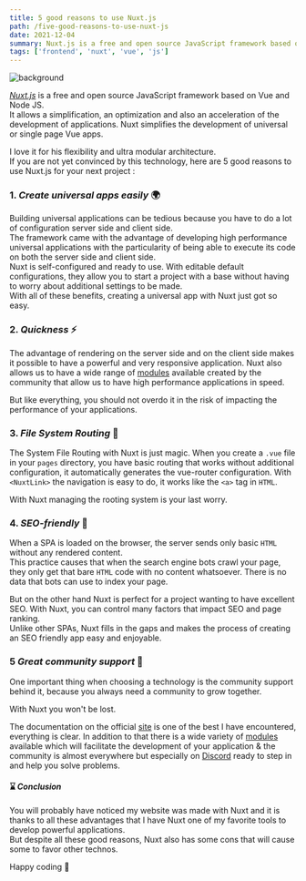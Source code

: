 ```yaml
---
title: 5 good reasons to use Nuxt.js
path: /five-good-reasons-to-use-nuxt-js
date: 2021-12-04
summary: Nuxt.js is a free and open source JavaScript framework based on Vue and Node JS. It allows a simplification, an optimization and also an acceleration of the development of applications. Nuxt simplifies the development of universal or single page Vue apps.
tags: ['frontend', 'nuxt', 'vue', 'js']
---
```


![background](/blog/post1/blog_post.png)

[*Nuxt.js*](https://nuxtjs.org/) is a free and open source JavaScript framework based on Vue and Node JS.  
It allows a simplification, an optimization and also an acceleration of the development of applications. Nuxt simplifies the development of universal or single page Vue apps.

I love it for his flexibility and ultra modular architecture.  
If you are not yet convinced by this technology, here are 5 good reasons to use Nuxt.js for your next project :

### 1. *Create universal apps easily* 🌍

Building universal applications can be tedious because you have to do a lot of configuration server side and client side.  
The framework came with the advantage of developing high performance universal applications with the particularity of being able to execute its code on both the server side and client side.  
Nuxt is self-configured and ready to use. With editable default configurations, they allow you to start a project with a base without having to worry about additional settings to be made.  
With all of these benefits, creating a universal app with Nuxt just got so easy.

### 2. *Quickness* ⚡

The advantage of rendering on the server side and on the client side makes it possible to have a powerful and very responsive application. Nuxt also allows us to have a wide range of [modules](https://modules.nuxtjs.org/) available created by the community that allow us to have high performance applications in speed.

But like everything, you should not overdo it in the risk of impacting the performance of your applications.

### 3. *File System Routing* 🚧

The System File Routing with Nuxt is just magic.
When you create a `.vue` file in your `pages` directory, you have basic routing that works without additional configuration, it automatically generates the vue-router configuration.
With `<NuxtLink>` the navigation is easy to do, it works like the `<a>` tag in `HTML`.

With Nuxt managing the rooting system is your last worry.

### 4. *SEO-friendly* 💯

When a SPA is loaded on the browser, the server sends only basic `HTML` without any rendered content.  
This practice causes that when the search engine bots crawl your page, they only get that bare `HTML` code with no content whatsoever. There is no data that bots can use to index your page.

But on the other hand Nuxt is perfect for a project wanting to have excellent SEO.
With Nuxt, you can control many factors that impact SEO and page ranking.  
Unlike other SPAs, Nuxt fills in the gaps and makes the process of creating an SEO friendly app easy and enjoyable.

### 5 *Great community support* 👥

One important thing when choosing a technology is the community support behind it, because you always need a community to grow together.

With Nuxt you won't be lost.

The documentation on the official [site](https://nuxtjs.org/docs/get-started/installation) is one of the best I have encountered, everything is clear. In addition to that there is a wide variety of [modules](https://modules.nuxtjs.org/) available which will facilitate the development of your application & the community is almost everywhere but especially on [Discord](https://discord.com/invite/ps2h6QT) ready to step in and help you solve problems.

#### ⌛ *Conclusion*

You will probably have noticed my website was made with Nuxt and it is thanks to all these advantages that I have Nuxt one of my favorite tools to develop powerful applications.  
But despite all these good reasons, Nuxt also has some cons that will cause some to favor other technos.

Happy coding 🙌
